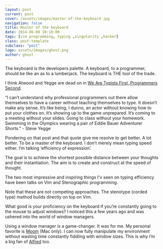 ```yaml
---
layout: post
current: post
cover: /assets/images/master-of-the-keyboard.jpg
navigation: false
title: Master of the keyboard
date: 2014-06-08 10:18:00
tags: [vim programming, typing ,singularity ,hacker]
class: post-template
subclass: "post"
logo: assets/images/ghost.png
author: ghost
---
```


The keyboard is the developers palette. A keyboard, to a programmer, should be like an ax to a lumberjack. The keyboard is THE tool of the trade.

I think Atwood and Yegge are dead on in [We Are Typists First, Programmers Second](https://href.li/?http://blog.codinghorror.com/we-are-typists-first-programmers-second/).

“I can’t understand why professional programmers out there allow themselves to have a career without teaching themselves to type. It doesn’t make any sense. It’s like being, I dunno, an actor without knowing how to put your clothes on. It’s showing up to the game unprepared. It’s coming to a meeting without your slides. Going to class without your homework. Swimming in the Olympics wearing a pair of Eddie Bauer Adventurer Shorts." - Steve Yegge

Pondering on that post and that quote give me resolve to get better. A lot better. To be a  master of the keyboard. I don’t merely mean typing speed either. I’m talking ‘efficiency of expression’. 

The goal is to achieve the shortest possible distance between your thoughts and their instantiation. The aim is to create and construct at the speed of thought. 

The two most impressive and inspiring things I'v seen on typing efficiency have been talks on Vim and Stenographic programming.

Note that these are not competing approaches. The stenotype (corded type) method builds directly on top on Vim.  





What good is your proficiency on the keyboard if you’re constantly going to the mouse to adjust windows? I noticed this a few years ago and was ushered into the world of window managers. 

Using a window manager is a game-changer. It was for me. My personal favorite is [Moom](https://href.li/?http://manytricks.com/moom/) (Mac only). I can now fully manipulate my environment without wasting time constantly fiddling with window sizes. This is why I’m a big fan of [Alfred](https://href.li/?http://www.alfredapp.com/) too. 
